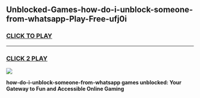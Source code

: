 
## Unblocked-Games-how-do-i-unblock-someone-from-whatsapp-Play-Free-ufj0i
<h3>
<a href="https://premium76.site?title=how-do-i-unblock-someone-from-whatsapp&ref=23A">CLICK TO PLAY</a></h3>
<hr>

<h3>
<a href="https://premium76.site?title=how-do-i-unblock-someone-from-whatsapp&ref=23A">CLICK 2 PLAY</a>
  
</h3>

<a href="https://premium76.site?title=how-do-i-unblock-someone-from-whatsapp&ref=23A"><img src="https://clearcache.store/games.png"></a>


**how-do-i-unblock-someone-from-whatsapp games unblocked: Your Gateway to Fun and Accessible Online Gaming**
